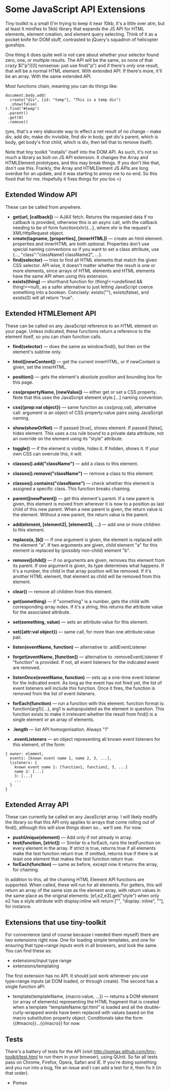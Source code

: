 Some JavaScript API Extensions
==============================

Tiny toolkit is a small (I'm trying to keep it near 10kb, it's a little over atm, but at least it minifies to 5kb) library that expands the JS API for HTML elements, element creation, and element query selecting. Think of it as a pocket knife for DOM stuff, contrasted to jQuery's squadron of helicopter gunships.

One thing it does quite well is not care about whether your selector found zero, one, or multiple results. The API will be the same, so none of that crazy $("p")[0] nonsense: just use find("p") and if there's only one result, that will be a normal HTML element. With extended API. If there's more, it'll be an array. With the same extended API.

Most functions chain, meaning you can do things like:

    document.body.add(
      create("div", {id: "temp"}, "This is a temp div")
      .show(false)
    ).find("#temp")
     .parent()
     .get(0)
     .remove()

(yes, that's a very elaborate way to effect a net result of no change - make div, add div, make div invisible, find div in body, get div's parent, which is body, get body's first child, which is div, then tell that to remove itself).

Note that tiny toolkit "installs" itself into the DOM API. As such, it's not so much a library as bolt-on JS API extension. It changes the Array and HTMLElement prototypes, and this may break things. If you don't like that, don't use this. Frankly, the Array and HTMLElement JS APIs are long overdue for an update, and it was starting to annoy me to no end. So this fixed that for me. Hopefully it fixes things for you too =)

Extended Window API
-------------------

These can be called from anywhere.

* **get(url, [callback])** — AJAX fetch. Returns the requested data if no callback is provided, otherwise this is an async call, with the callback needing to be of form function(xhr){...}, where xhr is the request's XMLHttpRequest object.
* **create(tagname, [properties], [innerHTML])** — create an html element. properties and innerHTML are both optional. Properties don't use special naming conventions so if you want to set a class attribute, use {..., "class":"className1 className2", ...}.
* **find(selector)** — tries to find all HTML elements that match the given CSS selector. API wise, it doesn't matter whether the result is one or more elements, since arrays of HTML elements and HTML elements have the same API when using this extension.
* **exists(thing)** — shorthand function for (thing!==undefined && thing!==null), as a safer alternative to just letting JavaScript coerce something into a boolean. Concisely: exists(""), exists(false), and exists(0) will all return "true".

Extended HTMLElement API
------------------------

These can be called on any JavaScript reference to an HTML element on your page. Unless indicated, these functions return a reference to the element itself, so you can chain function calls.

* **find(selector)** — does the same as window.find(), but then on the element's subtree only.
* **html([newContent])** — get the current innerHTML, or if newContent is given, set the innerHTML.
* **position()** — gets the element's absolute position and bounding box for this page.
* **css(propertyName, [newValue])** — either get or set a CSS property. Note that this uses the JavaScript element.style.[...] naming convention.
* **css({prop:val object})** — same function as css(prop,val), alternative call: argument is an object of CSS property:value pairs using JavaScript naming.
* **show(showOrNot)** — If passed [true], shows element. If passed [false], hides element. This uses a css rule bound to a private data attribute, not an override on the element using its "style" attribute.
* **toggle()** — if the element is visible, hides it. If hidden, shows it. If your own CSS can overrule this, it will.
* **classes().add("className")** — add a class to this element.
* **classes().remove("className")** — remove a class to this element.
* **classes().contains("className")** — check whether this element is assigned a specific class. This function breaks chaining.

* **parent([newParent])** — get this element's parent. If a new parent is given, this element is moved from wherever it is now to a position as last child of this new parent. When a new parent is given, the return value is the element. Without a new parent, the return value is the parent.
* **add(element, [element2], [element3], ...)** — add one or more children to this element.
* **replace(a, [b])** — If one argument is given, the element is replaced with the element "a". If two arguments are given, child element "a" for this element is replaced by (possibly non-child) element "b".
* **remove([child])** — if no arguments are given, removes this element from its parent. If one argument is given, its type determines what happens. If it's a number, the child in that array position will be removed. If it's another HTML element, that element as child will be removed from this element.
* **clear()** — remove all children from this element.

* **get(something)** — if "something" is a number, gets the child with corresponding array index. If it's a string, this returns the attribute value for the associated attribute.
* **set(something, value)** — sets an attribute value for this element.
* **set({attr:val object})** — same call, for more than one attribute:value pair.

* **listen(eventName, function)** — alternative to .addEventListener
* **forget(eventName, [function])** — alternative to .removeEventListener if "function" is provided. If not, all event listeners for the indicated event are removed.
* **listenOnce(eventName, function)** — sets up a one-time event listener for the indicated event. As long as the event has not fired yet, the list of event listeners will include this function. Once it fires, the function is removed from the list of event listeners.
* **forEach(function)** — run a function with this element. function format is: function(arg1){...}, arg1 is autopopulated as the element in question. This function exists to make it irrelevant whether the result from find() is a single element or an array of elements.

* **.length** — list API homogenisation. Always "1"
* **.eventListeners** — an object representing all known event listeners for this element, of the form:

```
{ owner: element,
  events: [known event name 1, name 2, 3, ...],
  listeners: {
    known event name 1: [function1, function2, 3, ...]
    name 2: [...]
    3: [...]
    ...
  }
}
```

Extended Array API
------------------

These can currently be called on any JavaScript array. I will likely modify the library so that this API only applies to arrays that come rolling out of find(), although this will slow things down so... we'll see. For now:

* **pushUnique(element)** — Add only if not already in array.
* **test(function, [strict])** — Similar to a forEach, runs the testFunction on every element in the array. If strict is true, returns true if all elements make the test function return true. If omitted, returns true if there is at least one element that makes the test function return true.
* **forEach(function)** — same as before, except now it returns the array, for chaining.

In addition to this, all the chaining HTML Element API functions are supported. When called, these will run for all elements. For getters, this will return an array of the same size as the element array, with return values in the same place as the original elements: [e1,e2,e3].get("style") when only e2 has a style attribute with display:inline will return ["", "display: inline", ""], for instance.


Extensions that use tiny-toolkit
--------------------------------

For convenience (and of course because I needed them myself) there are two extensions right now. One for loading simple templates, and one for ensuring that type=range inputs work in all browsers, and look the same. You can find these as:

* extensions/input type range
* extensions/templating

The first extension has no API. It should just work whenever you use type=range inputs (at DOM loaded, or through create). The second has a single function aPI:

* template(templateName, {macro:value, ...}) — returns a DOM element (or array of elements) representing the HTML fragment that is created when a template "templateName.tpl.html" is loaded and all the double-curly-wrapped words have been replaced with values based on the macro substitution property object. Conditionals take the form {{#macro}}...{{/macro}} for now.

Tests
-----

There's a battery of tests for the API (visit http://pomax.github.com/tiny-toolkit/test.html to run them in your browser), using QUnit. So far all tests pass on Chrome, Firefox, Opera, Safari and IE. If you're doing something and you run into a bug, file an issue and I can add a test for it, then fix it (in that order).

- Pomax